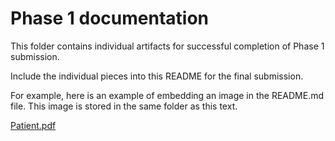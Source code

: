 # Phase 1 documentation
This folder contains individual artifacts for successful completion of Phase 1 submission.

Include the individual pieces into this README for the final submission.

For example, here is an example of embedding an image in the README.md file. This image is stored in the same folder as this text.

[Patient.pdf](https://github.com/cmsc-vcu/202310-cmsc508-semester-project-cmsc508-202310-team-27/files/9781389/Patient.pdf)

